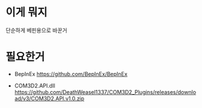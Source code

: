 # 이게 뭐지

단순하게 베핀용으로 바꾼거  


# 필요한거

- BepInEx https://github.com/BepInEx/BepInEx  

- COM3D2.API.dll  https://github.com/DeathWeasel1337/COM3D2_Plugins/releases/download/v3/COM3D2.API.v1.0.zip  